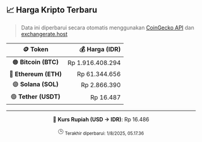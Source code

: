 

<!-- HARGA_KRIPTO -->
## 📈 Harga Kripto Terbaru

> Data ini diperbarui secara otomatis menggunakan [CoinGecko API](https://www.coingecko.com/) dan [exchangerate.host](https://exchangerate.host/)

<div align="center">

| 🪙 Token | 💰 Harga (IDR) |
|:------:|---------------:|
| 🟠 **Bitcoin (BTC)**   | Rp 1.916.408.294 |
| 🔵 **Ethereum (ETH)**  | Rp 61.344.656 |
| 🟣 **Solana (SOL)**    | Rp 2.866.390 |
| 🟢 **Tether (USDT)**   | Rp 16.487 |

---

💱 **Kurs Rupiah (USD → IDR)**: Rp 16.486

🕒 <sub>Terakhir diperbarui: 1/8/2025, 05.17.36</sub>

</div>
<!-- /HARGA_KRIPTO -->